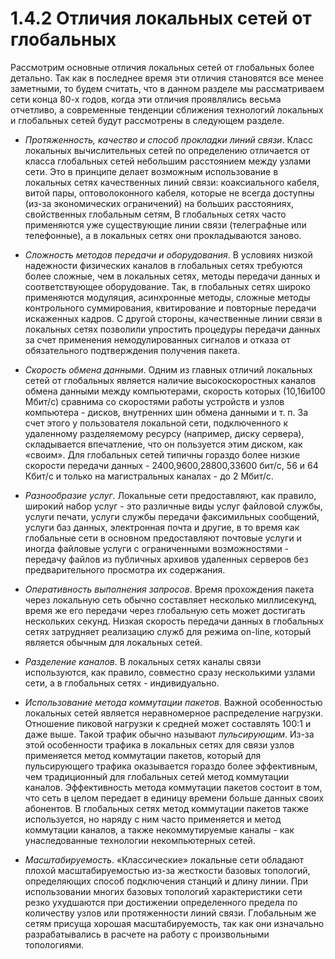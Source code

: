 ﻿# 1.4.2 Отличия локальных сетей от глобальных

Рассмотрим основные отличия локальных сетей от глобальных более детально. Так как в последнее время эти отличия становятся все менее заметными, то будем считать, что в данном разделе мы рассматриваем сети конца 80-х годов, когда эти отличия проявлялись весьма отчетливо, а современные тенденции сближения технологий локальных и глобальных сетей будут рассмотрены в следующем разделе. 

- *Протяженность, качество и способ прокладки линий связи*. Класс локальных вычислительных сетей по определению отличается от класса глобальных сетей небольшим расстоянием между узлами сети. Это в принципе делает возможным использование в локальных сетях качественных линий связи: коаксиального кабеля, витой пары, оптоволоконного кабеля, которые не всегда доступны (из-за экономических ограничений) на больших расстояниях, свойственных глобальным сетям, В глобальных сетях часто применяются уже существующие линии связи (телеграфные или телефонные), а в локальных сетях они прокладываются заново. 
- *Сложность методов передачи и оборудования*. В условиях низкой надежности физических каналов в глобальных сетях требуются более сложные, чем в локальных сетях, методы передачи данных и соответствующее оборудование. Так, в глобальных сетях широко применяются модуляция, асинхронные методы, сложные методы контрольного суммирования, квитирование и повторные передачи искаженных кадров. С другой стороны, качественные линии связи в локальных сетях позволили упростить процедуры передачи данных за счет применения немодулированных сигналов и отказа от обязательного подтверждения получения пакета. 
- *Скорость обмена данными*. Одним из главных отличий локальных сетей от глобальных является наличие высокоскоростных каналов обмена данными между компьютерами, скорость которых (10,16и100 Мбит/с) сравнима со скоростями работы устройств и узлов компьютера - дисков, внутренних шин обмена данными и т. п. За счет этого у пользователя локальной сети, подключенного к удаленному разделяемому ресурсу (например, диску сервера), складывается впечатление, что он пользуется этим диском, как «своим». Для глобальных сетей типичны гораздо более низкие скорости передачи данных - 2400,9600,28800,33600 бит/с, 56 и 64 Кбит/с и только на магистральных каналах - до 2 Мбит/с. 
- *Разнообразие услуг*. Локальные сети предоставляют, как правило, широкий набор услуг - это различные виды услуг файловой службы, услуги печати, услуги службы передачи факсимильных сообщений, услуги баз данных, электронная почта и другие, в то время как глобальные сети в основном предоставляют почтовые услуги и иногда файловые услуги с ограниченными возможностями - передачу файлов из публичных архивов удаленных серверов без предварительного просмотра их содержания. 
- *Оперативность выполнения запросов*. Время прохождения пакета через локальную сеть обычно составляет несколько миллисекунд, время же его передачи через глобальную сеть может достигать нескольких секунд. Низкая скорость передачи данных в глобальных сетях затрудняет реализацию служб для режима on-line, который является обычным для локальных сетей. 
- *Разделение каналов*. В локальных сетях каналы связи используются, как правило, совместно сразу несколькими узлами сети, а в глобальных сетях - индивидуально. 
- *Использование метода коммутации пакетов*. Важной особенностью локальных сетей является неравномерное распределение нагрузки. Отношение пиковой нагрузки к средней может составлять 100:1 и даже выше. Такой трафик обычно называют *пульсирующим*. Из-за этой особенности трафика в локальных сетях для связи узлов применяется метод коммутации пакетов, который для пульсирующего трафика оказывается гораздо более эффективным, чем традиционный для глобальных сетей метод коммутации каналов. Эффективность метода коммутации пакетов состоит в том, что сеть в целом передает в единицу времени больше данных своих абонентов. В глобальных сетях метод коммутации пакетов также используется, но наряду с ним часто применяется и метод коммутации каналов, а также некоммутируемые каналы - как унаследованные технологии некомпьютерных сетей. 

- *Масштабируемость*. «Классические» локальные сети обладают плохой масштабируемостью из-за жесткости базовых топологий, определяющих способ подключения станций и длину линии. При использовании многих базовых топологий характеристики сети резко ухудшаются при достижении определенного предела по количеству узлов или протяженности линий связи. Глобальным же сетям присуща хорошая масштабируемость, так как они изначально разрабатывались в расчете на работу с произвольными топологиями. 
